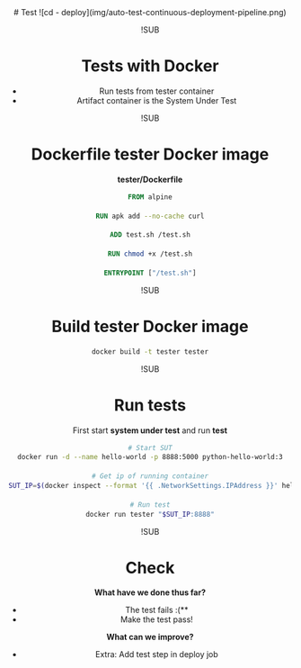 <!-- .slide: data-background="#64217E" -->
<center>
# Test
![cd - deploy](img/auto-test-continuous-deployment-pipeline.png) <!-- .element: class="noborder" -->

!SUB
# Tests with Docker
- Run tests from tester container</span> <!-- .element: class="fragment" -->
- Artifact container is the System Under Test <!-- .element: class="fragment" -->

!SUB
# Dockerfile tester Docker image

**tester/Dockerfile**

```dockerfile
FROM alpine

RUN apk add --no-cache curl

ADD test.sh /test.sh

RUN chmod +x /test.sh

ENTRYPOINT ["/test.sh"]
```

!SUB
# Build tester Docker image

```bash
docker build -t tester tester
```

!SUB
# Run tests

First start **system under test** and run **test**

```bash
# Start SUT
docker run -d --name hello-world -p 8888:5000 python-hello-world:3

# Get ip of running container
SUT_IP=$(docker inspect --format '{{ .NetworkSettings.IPAddress }}' hello-world)

# Run test
docker run tester "$SUT_IP:8888"
```

!SUB
# Check

**What have we done thus far?**
- The test fails :(** <!-- .element: class="fragment" -->
- Make the test pass!  <!-- .element: class="fragment" -->

**What can we improve?** <!-- .element: class="fragment" -->
- Extra: Add test step in deploy job  <!-- .element: class="fragment" -->
